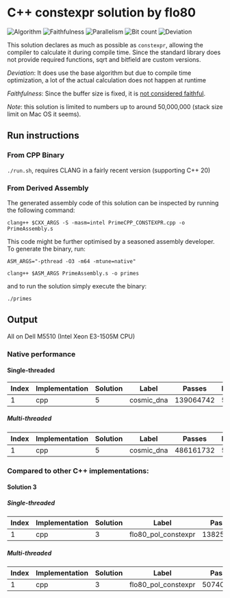 # C++ constexpr solution by flo80

![Algorithm](https://img.shields.io/badge/Algorithm-base-green)
![Faithfulness](https://img.shields.io/badge/Faithful-no-yellowgreen)
![Parallelism](https://img.shields.io/badge/Parallel-yes-green)
![Bit count](https://img.shields.io/badge/Bits-1-green)
![Deviation](https://img.shields.io/badge/Deviation-compile%20time-blue)

This solution declares as much as possible as `constexpr`, allowing the compiler to calculate it during compile time.
Since the standard library does not provide required functions, sqrt and bitfield are custom versions.

*Deviation*: It does use the base algorithm but due to compile time optimization, a lot of the actual calculation does not happen at runtime

*Faithfulness*: Since the buffer size is fixed, it is [not considered faithful](https://github.com/PlummersSoftwareLLC/Primes/pull/274).

*Note*: this solution is limited to numbers up to around 50,000,000 (stack size limit on Mac OS it seems).

## Run instructions
### From CPP Binary

`./run.sh`, requires CLANG in a fairly recent version (supporting C++ 20)

### From Derived Assembly

The generated assembly code of this solution can be inspected by running the following command:

```shell
clang++ $CXX_ARGS -S -masm=intel PrimeCPP_CONSTEXPR.cpp -o PrimeAssembly.s
```

This code might be further optimised by a seasoned assembly developer. To generate the binary, run:

```shell
ASM_ARGS="-pthread -O3 -m64 -mtune=native"

clang++ $ASM_ARGS PrimeAssembly.s -o primes
```

and to run the solution simply execute the binary:

```shell
./primes
```

## Output

All on Dell M5510 (Intel Xeon E3-1505M CPU)

### Native performance

#### Single-threaded

| Index | Implementation | Solution | Label      | Passes    | Duration | Threads | Algorithm | Faithful | Bits | Passes/Second   |
|-------|----------------|----------|------------|-----------|----------|---------|-----------|----------|------|-----------------|
| 1     | cpp            | 5        | cosmic_dna | 139064742 | 5.00007  | 1       | base      | no       | 1    | 27812570.14905 |

##### Multi-threaded

| Index | Implementation | Solution | Label      | Passes    | Duration | Threads | Algorithm | Faithful | Bits | Passes/Second   |
|-------|----------------|----------|------------|-----------|----------|---------|-----------|----------|------|-----------------|
| 1     | cpp            | 5        | cosmic_dna | 486161732 | 5.00071  | 8       | base      | no       | 1    | 12152324.96125 |


### Compared to other C++ implementations:

#### Solution 3

##### Single-threaded

| Index | Implementation | Solution | Label               | Passes    | Duration | Threads | Algorithm | Faithful | Bits | Passes/Second   |
|-------|----------------|----------|---------------------|-----------|----------|---------|-----------|----------|------|-----------------|
| 1     | cpp            | 3        | flo80_pol_constexpr | 138251609 | 5.00049  | 1       | base      | no       | 1    | 27647584.68912 |

##### Multi-threaded

| Index | Implementation | Solution | Label               | Passes    | Duration | Threads | Algorithm | Faithful | Bits | Passes/Second   |
|-------|----------------|----------|---------------------|-----------|----------|---------|-----------|----------|------|-----------------|
| 1     | cpp            | 3        | flo80_pol_constexpr | 507404760 | 5.00087  | 8       | base      | no       | 1    | 12682899.49259 |
